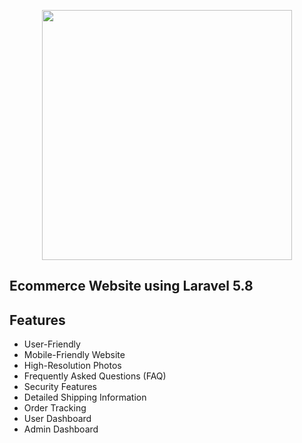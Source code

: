 <p align="center"><img src="https://rahul.btao.in/wp-content/uploads/2021/09/F_Image.jpg" width="400"></p>

 

## Ecommerce Website using Laravel 5.8 

## Features
- User-Friendly
- Mobile-Friendly Website
- High-Resolution Photos 
- Frequently Asked Questions (FAQ) 
- Security Features
- Detailed Shipping Information
- Order Tracking 
- User Dashboard 
- Admin Dashboard 

